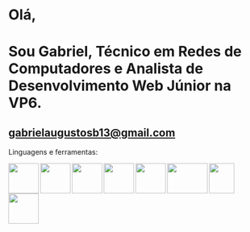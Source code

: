 
 # Olá,
 # Sou Gabriel, Técnico em Redes de Computadores e Analista de Desenvolvimento Web Júnior na VP6.
## gabrielaugustosb13@gmail.com
  Linguagens e ferramentas:
 
 
 <img align="left" width="60" height="60" src="https://www.google.com/url?sa=i&url=https%3A%2F%2Fcommons.wikimedia.org%2Fwiki%2FFile%3AReact-icon.svg&psig=AOvVaw3uDzXOXlYPIOwwmto7OC_u&ust=1648235499894000&source=images&cd=vfe&ved=0CAsQjRxqFwoTCNiAwu653_YCFQAAAAAdAAAAABAD">
 <img align="left" width="60" height="60" src="https://upload.wikimedia.org/wikipedia/commons/thumb/c/c3/Python-logo-notext.svg/1200px-Python-logo-notext.svg.png">
 <img align="left" width="60" height="60" src="https://upload.wikimedia.org/wikipedia/commons/thumb/9/99/Unofficial_JavaScript_logo_2.svg/480px-Unofficial_JavaScript_logo_2.svg.png">
  <img align="left" width="60" height="60" src="https://cdn.worldvectorlogo.com/logos/django.svg">
 <img align="left" width="60" height="60" src="https://git-scm.com/images/logos/downloads/Git-Icon-1788C.png">
 <img align="left" width="80" height="60" src="https://devtools.com.br/blog/wp-content/uploads/2013/06/MySQL-Logo.wine_.png">
 <img align="left" width="50" height="60" src="https://upload.wikimedia.org/wikipedia/commons/0/01/Windows_Terminal_Logo_256x256.png">
 <img align="left" width="60" height="60" src="https://skeptric.com/images/pandas.png">


